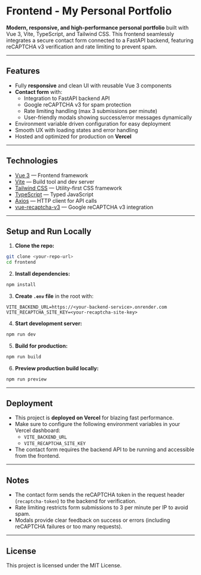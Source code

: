 
# Frontend - My Personal Portfolio

**Modern, responsive, and high-performance personal portfolio** built with Vue 3, Vite, TypeScript, and Tailwind CSS. This frontend seamlessly integrates a secure contact form connected to a FastAPI backend, featuring reCAPTCHA v3 verification and rate limiting to prevent spam.

---

## Features

- Fully **responsive** and clean UI with reusable Vue 3 components  
- **Contact form** with:  
  - Integration to FastAPI backend API  
  - Google reCAPTCHA v3 for spam protection  
  - Rate limiting handling (max 3 submissions per minute)  
  - User-friendly modals showing success/error messages dynamically  
- Environment variable driven configuration for easy deployment  
- Smooth UX with loading states and error handling  
- Hosted and optimized for production on **Vercel**

---

## Technologies

- [Vue 3](https://vuejs.org/) — Frontend framework  
- [Vite](https://vitejs.dev/) — Build tool and dev server  
- [Tailwind CSS](https://tailwindcss.com/) — Utility-first CSS framework  
- [TypeScript](https://www.typescriptlang.org/) — Typed JavaScript  
- [Axios](https://axios-http.com/) — HTTP client for API calls  
- [vue-recaptcha-v3](https://github.com/ambians/vue-recaptcha-v3) — Google reCAPTCHA v3 integration

---

## Setup and Run Locally

1. **Clone the repo:**

```bash
git clone <your-repo-url>
cd frontend
```

2. **Install dependencies:**

```bash
npm install
```

3. **Create `.env` file** in the root with:

```env
VITE_BACKEND_URL=https://<your-backend-service>.onrender.com
VITE_RECAPTCHA_SITE_KEY=<your-recaptcha-site-key>
```

4. **Start development server:**

```bash
npm run dev
```

5. **Build for production:**

```bash
npm run build
```

6. **Preview production build locally:**

```bash
npm run preview
```

---

## Deployment

- This project is **deployed on Vercel** for blazing fast performance.  
- Make sure to configure the following environment variables in your Vercel dashboard:  
  - `VITE_BACKEND_URL`  
  - `VITE_RECAPTCHA_SITE_KEY`  
- The contact form requires the backend API to be running and accessible from the frontend.

---

## Notes

- The contact form sends the reCAPTCHA token in the request header (`recaptcha-token`) to the backend for verification.  
- Rate limiting restricts form submissions to 3 per minute per IP to avoid spam.  
- Modals provide clear feedback on success or errors (including reCAPTCHA failures or too many requests).  

---

## License

This project is licensed under the MIT License.
